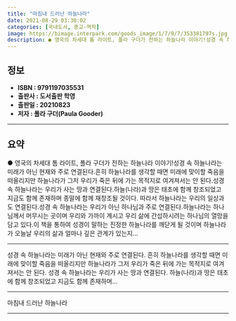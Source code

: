 ```yaml
---
title: "마침내 드러난 하늘나라"
date: 2021-08-29 03:30:02
categories: [국내도서, 종교-역학]
image: https://bimage.interpark.com/goods_image/1/7/9/7/353381797s.jpg
description: ● 영국의 차세대 톰 라이트, 폴라 구더가 전하는 하늘나라 이야기!성경 속 하늘나라는 미래가 아닌 현재와 주로 연결된다.흔히 하늘나라를 생각할 때면 미래에 맞이할 죽음을 떠올리지만 하늘나라가 그저 우리가 죽은 뒤에 가는 목적지로 여겨져서는 안 된다.성경 속 하늘나라는 우리가 사는 땅과
---
```


## **정보**

- **ISBN : 9791197035531**
- **출판사 : 도서출판 학영**
- **출판일 : 20210823**
- **저자 : 폴라 구더(Paula Gooder)**

------



## **요약**

●  영국의 차세대 톰 라이트, 폴라 구더가 전하는 하늘나라 이야기!성경 속 하늘나라는 미래가 아닌 현재와 주로 연결된다.흔히 하늘나라를 생각할 때면 미래에 맞이할 죽음을 떠올리지만 하늘나라가 그저 우리가 죽은 뒤에 가는 목적지로 여겨져서는 안 된다.성경 속 하늘나라는 우리가 사는 땅과 연결된다.하늘(나라)과 땅은 태초에 함께 창조되었고 지금도 함께 존재하며 종말에 함께 재창조될 것이다. 따라서 하늘나라는 우리의 일상과도 연결된다.성경 속 하늘나라는 우리가 아닌 하나님과 주로 연결된다.하늘나라는 하나님께서 머무시는 곳이며 우리와 가까이 계시고 우리 삶에 간섭하시려는 하나님의 열망을 담고 있다.이 책을 통하여 성경이 말하는 진정한 하늘나라를 깨닫게 될 것이며 하늘나라가 오늘날 우리의 삶과 얼마나 깊은 관계가 있는지...

------

성경 속 하늘나라는 미래가 아닌 현재와 주로 연결된다. 흔히 하늘나라를 생각할 때면 미래에 맞이할 죽음을 떠올리지만 하늘나라가 그저 우리가 죽은 뒤에 가는 목적지로 여겨져서는 안 된다. 성경 속 하늘나라는 우리가 사는 땅과 연결된다. 하늘(나라)과 땅은 태초에 함께 창조되었고 지금도 함께 존재하며... 

------


마침내 드러난 하늘나라 

------



